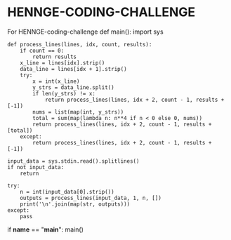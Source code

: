 # HENNGE-CODING-CHALLENGE
For HENNGE-coding-challenge
def main():
    import sys

    def process_lines(lines, idx, count, results):
        if count == 0:
            return results
        x_line = lines[idx].strip()
        data_line = lines[idx + 1].strip()
        try:
            x = int(x_line)
            y_strs = data_line.split()
            if len(y_strs) != x:
                return process_lines(lines, idx + 2, count - 1, results + [-1])
            nums = list(map(int, y_strs))
            total = sum(map(lambda n: n**4 if n < 0 else 0, nums))
            return process_lines(lines, idx + 2, count - 1, results + [total])
        except:
            return process_lines(lines, idx + 2, count - 1, results + [-1])

    input_data = sys.stdin.read().splitlines()
    if not input_data:
        return

    try:
        n = int(input_data[0].strip())
        outputs = process_lines(input_data, 1, n, [])
        print('\n'.join(map(str, outputs)))
    except:
        pass


if __name__ == "__main__":
    main()
